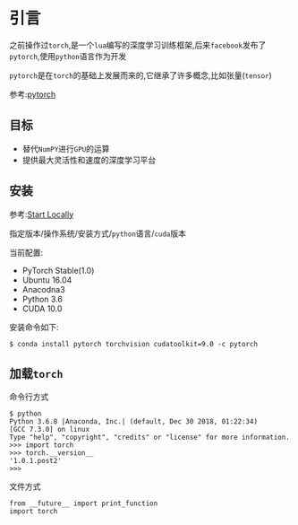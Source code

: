 
# 引言

之前操作过`torch`,是一个`lua`编写的深度学习训练框架,后来`facebook`发布了`pytorch`,使用`python`语言作为开发

`pytorch`是在`torch`的基础上发展而来的,它继承了许多概念,比如张量(`tensor`)

参考:[pytorch](https://pytorch.org/)

## 目标

* 替代`NumPY`进行`GPU`的运算
* 提供最大灵活性和速度的深度学习平台

## 安装

参考:[Start Locally](https://pytorch.org/get-started/locally/)

指定版本/操作系统/安装方式/`python`语言/`cuda`版本

当前配置:

* PyTorch Stable(1.0)
* Ubuntu 16.04
* Anacodna3 
* Python 3.6
* CUDA 10.0

安装命令如下:

    $ conda install pytorch torchvision cudatoolkit=9.0 -c pytorch

## 加载`torch`

命令行方式

    $ python
    Python 3.6.8 |Anaconda, Inc.| (default, Dec 30 2018, 01:22:34) 
    [GCC 7.3.0] on linux
    Type "help", "copyright", "credits" or "license" for more information.
    >>> import torch
    >>> torch.__version__
    '1.0.1.post2'
    >>> 

文件方式

    from __future__ import print_function
    import torch